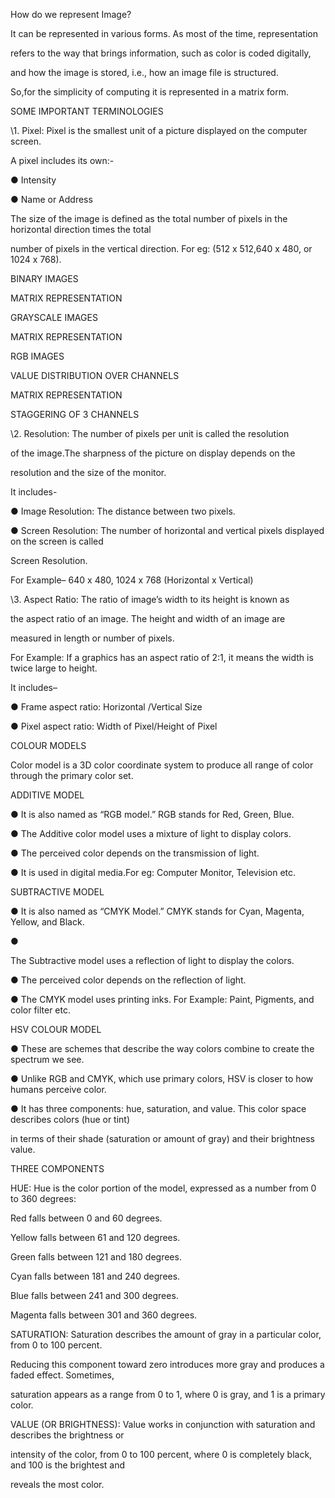 ﻿

How do we represent Image?

It can be represented in various forms. As most of the time, representation

refers to the way that brings information, such as color is coded digitally,

and how the image is stored, i.e., how an image file is structured.

So,for the simplicity of computing it is represented in a matrix form.





SOME IMPORTANT TERMINOLOGIES

\1. Pixel: Pixel is the smallest unit of a picture displayed on the computer screen.

A pixel includes its own:-

● Intensity

● Name or Address

The size of the image is defined as the total number of pixels in the horizontal direction times the total

number of pixels in the vertical direction. For eg: (512 x 512,640 x 480, or 1024 x 768).









BINARY IMAGES





MATRIX REPRESENTATION





GRAYSCALE IMAGES





MATRIX REPRESENTATION





RGB IMAGES





VALUE DISTRIBUTION OVER CHANNELS





MATRIX REPRESENTATION





STAGGERING OF 3 CHANNELS





\2. Resolution: The number of pixels per unit is called the resolution

of the image.The sharpness of the picture on display depends on the

resolution and the size of the monitor.

It includes-

● Image Resolution: The distance between two pixels.

● Screen Resolution: The number of horizontal and vertical pixels displayed on the screen is called

Screen Resolution.

For Example– 640 x 480, 1024 x 768 (Horizontal x Vertical)





\3. Aspect Ratio: The ratio of image’s width to its height is known as

the aspect ratio of an image. The height and width of an image are

measured in length or number of pixels.

For Example: If a graphics has an aspect ratio of 2:1, it means the width is twice large to height.

It includes–

● Frame aspect ratio: Horizontal /Vertical Size

● Pixel aspect ratio: Width of Pixel/Height of Pixel





COLOUR MODELS

Color model is a 3D color coordinate system to produce all range of color through the primary color set.





ADDITIVE MODEL

● It is also named as “RGB model.” RGB stands for Red, Green, Blue.

● The Additive color model uses a mixture of light to display colors.

● The perceived color depends on the transmission of light.

● It is used in digital media.For eg: Computer Monitor, Television etc.





SUBTRACTIVE MODEL

● It is also named as “CMYK Model.” CMYK stands for Cyan, Magenta, Yellow, and Black.

●

The Subtractive model uses a reflection of light to display the colors.

● The perceived color depends on the reflection of light.

● The CMYK model uses printing inks. For Example: Paint, Pigments, and color filter etc.





HSV COLOUR MODEL

● These are schemes that describe the way colors combine to create the spectrum we see.

● Unlike RGB and CMYK, which use primary colors, HSV is closer to how humans perceive color.

● It has three components: hue, saturation, and value. This color space describes colors (hue or tint)

in terms of their shade (saturation or amount of gray) and their brightness value.





THREE COMPONENTS

HUE: Hue is the color portion of the model, expressed as a number from 0 to 360 degrees:

Red falls between 0 and 60 degrees.

Yellow falls between 61 and 120 degrees.

Green falls between 121 and 180 degrees.

Cyan falls between 181 and 240 degrees.

Blue falls between 241 and 300 degrees.

Magenta falls between 301 and 360 degrees.

SATURATION: Saturation describes the amount of gray in a particular color, from 0 to 100 percent.

Reducing this component toward zero introduces more gray and produces a faded effect. Sometimes,

saturation appears as a range from 0 to 1, where 0 is gray, and 1 is a primary color.

VALUE (OR BRIGHTNESS): Value works in conjunction with saturation and describes the brightness or

intensity of the color, from 0 to 100 percent, where 0 is completely black, and 100 is the brightest and

reveals the most color.

